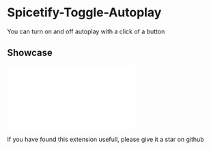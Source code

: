 # Spicetify-Toggle-Autoplay
You can turn on and off autoplay with a click of a button
## Showcase
![Alt Text](showcase.fig)

If you have found this extension usefull, please give it a star on github